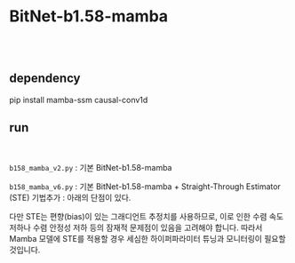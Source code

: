 # BitNet-b1.58-mamba

<br><br>
## dependency

 pip install mamba-ssm causal-conv1d



## run
<br>

```b158_mamba_v2.py```  : 기본 BitNet-b1.58-mamba

```b158_mamba_v6.py``` : 기본 BitNet-b1.58-mamba + Straight-Through Estimator (STE) 기법추가 : 아래의 단점이 있다. 

다만 STE는 편향(bias)이 있는 그래디언트 추정치를 사용하므로, 이로 인한 수렴 속도 저하나 수렴 안정성 저하 등의 잠재적 문제점이 있음을 고려해야 합니다. 따라서 Mamba 모델에 STE를 적용할 경우 세심한 하이퍼파라미터 튜닝과 모니터링이 필요할 것입니다.


